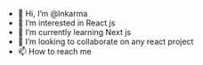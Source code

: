 - 👋 Hi, I’m @lnkarma
- 👀 I’m interested in React js
- 🌱 I’m currently learning Next js
- 💞️ I’m looking to collaborate on any react project
- 📫 How to reach me 

<!---
lnkarma/lnkarma is a ✨ special ✨ repository because its `README.md` (this file) appears on your GitHub profile.
You can click the Preview link to take a look at your changes.
--->
